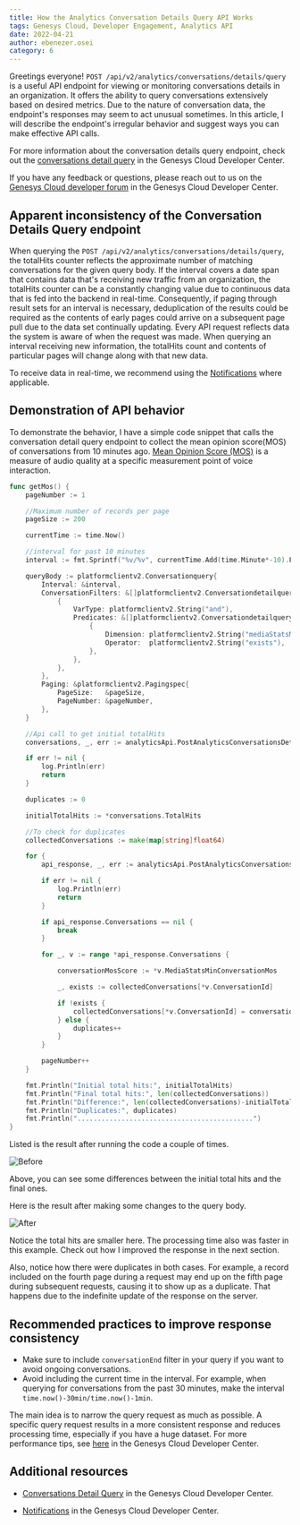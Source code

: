 ```yaml
---
title: How the Analytics Conversation Details Query API Works
tags: Genesys Cloud, Developer Engagement, Analytics API
date: 2022-04-21
author: ebenezer.osei
category: 6
---
```


Greetings everyone! `POST /api/v2/analytics/conversations/details/query` is a useful API endpoint for viewing or monitoring conversations details in an organization. It offers the ability to query conversations extensively based on desired metrics. Due to the nature of conversation data, the endpoint's responses may seem to act unusual sometimes. In this article, I will describe the endpoint's irregular behavior and suggest ways you can make effective API calls.

For more information about the conversation details query endpoint, check out the [conversations detail query](https://developer.genesys.cloud/analyticsdatamanagement/analytics/detail/conversation-query "Goes to the Conversation details query page") in the Genesys Cloud Developer Center.

If you have any feedback or questions, please reach out to us on the [Genesys Cloud developer forum](https://developer.genesys.cloud/forum/ "Goes to the Genesys Cloud developer forum") in the Genesys Cloud Developer Center.

## Apparent inconsistency of the Conversation Details Query endpoint

When querying the `POST /api/v2/analytics/conversations/details/query`, the totalHits counter reflects the approximate number of matching conversations for the given query body. If the interval covers a date span that contains data that's receiving new traffic from an organization, the totalHits counter can be a constantly changing value due to continuous data that is fed into the backend in real-time. Consequently, if paging through result sets for an interval is necessary, deduplication of the results could be required as the contents of early pages could arrive on a subsequent page pull due to the data set continually updating. Every API request reflects data the system is aware of when the request was made. When querying an interval receiving new information, the totalHits count and contents of particular pages will change along with that new data.

To receive data in real-time, we recommend using the [Notifications](https://developer.genesys.cloud/analyticsdatamanagement/analytics/notifications "Goes to the Notifications page") where applicable.

## Demonstration of API behavior

To demonstrate the behavior, I have a simple code snippet that calls the conversation detail query endpoint to collect the mean opinion score(MOS) of conversations from 10 minutes ago. [Mean Opinion Score (MOS)](https://developer.genesys.cloud/analyticsdatamanagement/analytics/detail/call-quality#mean-opinion-score--mos- "Goes to the Mean Opinion Score (MOS) page") is a measure of audio quality at a specific measurement point of voice interaction.

```go
func getMos() {
    pageNumber := 1

    //Maximum number of records per page
    pageSize := 200

    currentTime := time.Now()

    //interval for past 10 minutes
    interval := fmt.Sprintf("%v/%v", currentTime.Add(time.Minute*-10).Format(time.RFC3339),currentTime.Format(time.RFC3339))

    queryBody := platformclientv2.Conversationquery{
        Interval: &interval,
        ConversationFilters: &[]platformclientv2.Conversationdetailqueryfilter{
            {
                VarType: platformclientv2.String("and"),
                Predicates: &[]platformclientv2.Conversationdetailquerypredicate{
                    {
                        Dimension: platformclientv2.String("mediaStatsMinConversationMos"),
                        Operator:  platformclientv2.String("exists"),
                    },
                },
            },
        },
        Paging: &platformclientv2.Pagingspec{
            PageSize:   &pageSize,
            PageNumber: &pageNumber,
        },
    }

    //Api call to get initial totalHits
    conversations, _, err := analyticsApi.PostAnalyticsConversationsDetailsQuery(queryBody)

    if err != nil {
        log.Println(err)
        return
    }

    duplicates := 0

    initialTotalHits := *conversations.TotalHits

    //To check for duplicates
    collectedConversations := make(map[string]float64)

    for {
        api_response, _, err := analyticsApi.PostAnalyticsConversationsDetailsQuery(queryBody)

        if err != nil {
            log.Println(err)
            return
        }

        if api_response.Conversations == nil {
            break
        }

        for _, v := range *api_response.Conversations {

            conversationMosScore := *v.MediaStatsMinConversationMos

            _, exists := collectedConversations[*v.ConversationId]

            if !exists {
                collectedConversations[*v.ConversationId] = conversationMosScore
            } else {
                duplicates++
            }
        }

        pageNumber++
    }

    fmt.Println("Initial total hits:", initialTotalHits)
    fmt.Println("Final total hits:", len(collectedConversations))
    fmt.Println("Difference:", len(collectedConversations)-initialTotalHits, "more records")
    fmt.Println("Duplicates:", duplicates)
    fmt.Println("............................................")
}

```

Listed is the result after running the code a couple of times.

![Before](before.png)

Above, you can see some differences between the initial total hits and the final ones.

Here is the result after making some changes to the query body.

![After](after.png)

Notice the total hits are smaller here. The processing time also was faster in this example. Check out how I improved the response in the next section.

Also, notice how there were duplicates in both cases. For example, a record included on the fourth page during a request may end up on the fifth page during subsequent requests, causing it to show up as a duplicate. That happens due to the indefinite update of the response on the server.

## Recommended practices to improve response consistency

- Make sure to include `conversationEnd` filter in your query if you want to avoid ongoing conversations.
- Avoid including the current time in the interval. For example, when querying for conversations from the past 30 minutes, make the interval `time.now()-30min/time.now()-1min`.

The main idea is to narrow the query request as much as possible. A specific query request results in a more consistent response and reduces processing time, especially if you have a huge dataset. For more performance tips, see [here](https://developer.genesys.cloud/analyticsdatamanagement/analytics/detail/#performance-tips "Goes to the Introduction page") in the Genesys Cloud Developer Center.

## Additional resources

- [Conversations Detail Query](https://developer.genesys.cloud/analyticsdatamanagement/analytics/detail/conversation-query "Goes to the Conversations Detail Query page") in the Genesys Cloud Developer Center.

- [Notifications](https://developer.genesys.cloud/analyticsdatamanagement/analytics/notifications "Goes to the Notifications page") in the Genesys Cloud Developer Center.

